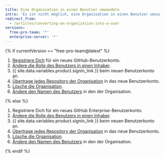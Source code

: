 ```yaml
---
title: Eine Organisation in einen Benutzer umwandeln
intro: 'Es ist nicht möglich, eine Organisation in einen Benutzer umzuwandeln. Du kannst jedoch ein neues Benutzerkonto erstellen und die Repositorys der Organisation in das Konto übertragen.'
redirect_from:
  - /articles/converting-an-organization-into-a-user
versions:
  free-pro-team: '*'
  enterprise-server: '*'
---
```


{% if currentVersion == "free-pro-team@latest" %}

1. [Registriere Dich](/articles/signing-up-for-a-new-github-account) für ein neues GitHub-Benutzerkonto.
2. [Ändere die Rolle des Benutzers in einen Inhaber](/articles/changing-a-person-s-role-to-owner).
3. {{ site.data.variables.product.signin_link }} beim neuen Benutzerkonto an.
4. [Übertrage jedes Repository der Organisation](/articles/how-to-transfer-a-repository) in das neue Benutzerkonto.
5. [Lösche die Organisation](/articles/deleting-an-organization-account).
6. [Ändere den Namen des Benutzers](/articles/changing-your-github-username) in den der Organisation.

{% else %}

1. Registriere Dich für ein neues GitHub Enterprise-Benutzerkonto.
2. [Ändere die Rolle des Benutzers in einen Inhaber](/articles/changing-a-person-s-role-to-owner).
3. {{ site.data.variables.product.signin_link }} beim neuen Benutzerkonto an.
4. [Übertrage jedes Repository der Organisation](/articles/how-to-transfer-a-repository) in das neue Benutzerkonto.
5. [Lösche die Organisation](/articles/deleting-an-organization-account).
6. [Ändere den Namen des Benutzers](/articles/changing-your-github-username) in den der Organisation.

{% endif %}
